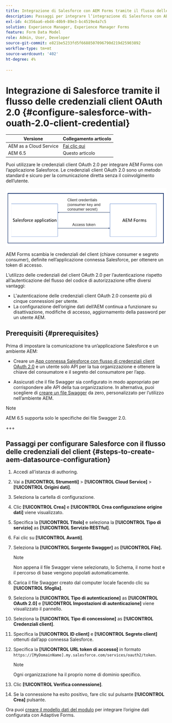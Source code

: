 ```yaml
---
title: Integrazione di Salesforce con AEM Forms tramite il flusso delle credenziali client OAuth 2.0
description: Passaggi per integrare l’integrazione di Salesforce con AEM Forms utilizzando il flusso delle credenziali del client OAuth 2.0
exl-id: 4c356aa6-ebd4-40b9-89e3-bc4519e4a7c5
solution: Experience Manager, Experience Manager Forms
feature: Form Data Model
role: Admin, User, Developer
source-git-commit: e821be5233fd5f6688507096790d219d25903892
workflow-type: tm+mt
source-wordcount: '402'
ht-degree: 4%

---
```


# Integrazione di Salesforce tramite il flusso delle credenziali client OAuth 2.0  {#configure-salesforce-with-ouath-2.0-client-credential}

| Versione | Collegamento articolo |
| -------- | ---------------------------- |
| AEM as a Cloud Service | [Fai clic qui](https://experienceleague.adobe.com/docs/experience-manager-cloud-service/content/forms/integrate/use-form-data-model/oauth2-client-credentials-flow-for-server-to-server-integration.html?lang=it) |
| AEM 6.5 | Questo articolo |

Puoi utilizzare le credenziali client OAuth 2.0 per integrare AEM Forms con l’applicazione Salesforce. Le credenziali client OAuth 2.0 sono un metodo standard e sicuro per la comunicazione diretta senza il coinvolgimento dell’utente.

![Flusso di lavoro durante l’impostazione della comunicazione tra l’applicazione AEM Forms e Salesforce](/help/forms/using/assets/salesforce-workflow.png)

AEM Forms scambia le credenziali del client (chiave consumer e segreto consumer), definite nell’applicazione connessa Salesforce, per ottenere un token di accesso.

L’utilizzo delle credenziali del client OAuth 2.0 per l’autenticazione rispetto all’autenticazione del flusso del codice di autorizzazione offre diversi vantaggi:

* L&#39;autenticazione delle credenziali client OAuth 2.0 consente più di cinque connessioni per utente.
* La configurazione dell’origine dati dell’AEM continua a funzionare su disattivazione, modifiche di accesso, aggiornamento della password per un utente AEM.

## Prerequisiti {#prerequisites}

Prima di impostare la comunicazione tra un’applicazione Salesforce e un ambiente AEM:

* Creare un [App connessa Salesforce con flusso di credenziali client OAuth 2.0](https://help.salesforce.com/s/articleView?id=sf.connected_app_client_credentials_setup.htm&amp;type=5) e un utente solo API per la tua organizzazione e ottenere la chiave del consumatore e il segreto del consumatore per l’app.

* Assicurati che il file Swagger sia configurato in modo appropriato per corrispondere alle API della tua organizzazione. In alternativa, puoi scegliere di [creare un file Swagger](https://experienceleague.adobe.com/docs/experience-manager-learn/cloud-service/forms/integrate-with-salesforce/describe-rest-api.html) da zero, personalizzato per l’utilizzo nell’ambiente AEM.
>[!NOTE]
>
> AEM 6.5 supporta solo le specifiche dei file Swagger 2.0.

+++

## Passaggi per configurare Salesforce con il flusso delle credenziali del client {#steps-to-create-aem-datasource-configuration}

1. Accedi all’istanza di authoring.
1. Vai a **[!UICONTROL Strumenti]** > **[!UICONTROL Cloud Service]** > **[!UICONTROL Origini dati]**.
1. Seleziona la cartella di configurazione.
1. Clic **[!UICONTROL Crea]** e **[!UICONTROL Crea configurazione origine dati]** viene visualizzato.
1. Specifica la **[!UICONTROL Titolo]** e seleziona la **[!UICONTROL Tipo di servizio]** as **[!UICONTROL Servizio RESTful]**.
1. Fai clic su **[!UICONTROL Avanti]**.
1. Seleziona la **[!UICONTROL Sorgente Swagger]** as **[!UICONTROL File].**
   >[!NOTE]
   >
   > Non appena il file Swagger viene selezionato, lo Schema, il nome host e il percorso di base vengono popolati automaticamente.

1. Carica il file Swagger creato dal computer locale facendo clic su **[!UICONTROL Sfoglia]**.
1. Seleziona la **[!UICONTROL Tipo di autenticazione]** as **[!UICONTROL OAuth 2.0]** e **[!UICONTROL Impostazioni di autenticazione]** viene visualizzato il pannello.
1. Seleziona la **[!UICONTROL Tipo di concessione]** as **[!UICONTROL Credenziali client]**.
1. Specifica la **[!UICONTROL ID client]** e **[!UICONTROL Segreto client]** ottenuti dall’app connessa Salesforce.
1. Specifica la **[!UICONTROL URL token di accesso]** in formato
   `https://[MyDomainName].my.salesforce.com/services/oauth2/token`.

   >[!NOTE]
   >
   > Ogni organizzazione ha il proprio nome di dominio specifico.

1. Clic **[!UICONTROL Verifica connessione]**.
1. Se la connessione ha esito positivo, fare clic sul pulsante **[!UICONTROL Crea]** pulsante.

Ora puoi [creare il modello dati del modulo](https://experienceleague.adobe.com/docs/experience-manager-65/forms/form-data-model/create-form-data-models.html?lang=en) per integrare l’origine dati configurata con Adaptive Forms.
